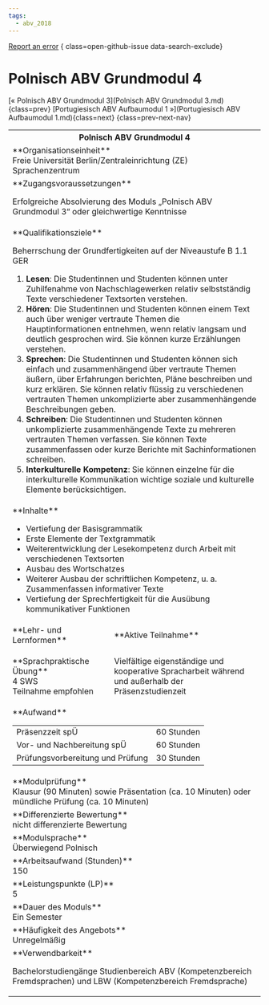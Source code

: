 ```yaml
---
tags:
  - abv_2018
---
```

[Report an error](https://github.com/SGSSGene/FUB-SUP/issues/new?title=Error%20in%20%22Polnisch%20ABV%20Grundmodul%204%22&body=There%20seems%20to%20be%20an%20error%20in%20module%20%22Polnisch%20ABV%20Grundmodul%204%22%2E%0A%0A%3CDescribe%20here%20a%20slightly%20more%20detailed%20description%20of%20what%20is%20wrong%3E&labels=bug)
{ class=open-github-issue data-search-exclude}

# Polnisch ABV Grundmodul 4

[« Polnisch ABV Grundmodul 3](Polnisch ABV Grundmodul 3.md){class=prev}
[Portugiesisch ABV Aufbaumodul 1 »](Portugiesisch ABV Aufbaumodul 1.md){class=next}
{class=prev-next-nav}

<table markdown id="moduledesc">
<tr markdown class="moduledesc_head"><th colspan="2">Polnisch ABV Grundmodul 4 </th></tr>
<tr markdown><td colspan="2">**Organisationseinheit**   <br>Freie Universität Berlin/Zentraleinrichtung (ZE) Sprachenzentrum</td></tr>


<tr markdown><td colspan="2">**Zugangsvoraussetzungen** <br>

Erfolgreiche Absolvierung des Moduls „Polnisch ABV Grundmodul 3“ oder gleichwertige Kenntnisse


</td></tr>
<tr markdown><td colspan="2">**Qualifikationsziele**    <br>

Beherrschung der Grundfertigkeiten auf der Niveaustufe B 1.1 GER

1. __Lesen__: Die Studentinnen und Studenten können unter Zuhilfenahme von
   Nachschlagewerken relativ selbstständig Texte verschiedener Textsorten
   verstehen.
2. __Hören__: Die Studentinnen und Studenten können einem Text auch über
   weniger vertraute Themen die Hauptinformationen entnehmen, wenn relativ
   langsam und deutlich gesprochen wird. Sie können kurze Erzählungen
   verstehen.
3. __Sprechen__: Die Studentinnen und Studenten können sich einfach und
   zusammenhängend über vertraute Themen äußern, über Erfahrungen berichten,
   Pläne beschreiben und kurz erklären. Sie können relativ flüssig zu
   verschiedenen vertrauten Themen unkomplizierte aber zusammenhängende
   Beschreibungen geben.
4. __Schreiben__: Die Studentinnen und Studenten können unkomplizierte
   zusammenhängende Texte zu mehreren vertrauten Themen verfassen. Sie
   können Texte zusammenfassen oder kurze Berichte mit Sachinformationen
   schreiben.
5. __Interkulturelle Kompetenz__: Sie können einzelne für die
   interkulturelle Kommunikation wichtige soziale und kulturelle Elemente
   berücksichtigen.


</td></tr>
<tr markdown><td colspan="2">**Inhalte**                <br>


- Vertiefung der Basisgrammatik
- Erste Elemente der Textgrammatik
- Weiterentwicklung der Lesekompetenz durch Arbeit mit verschiedenen
  Textsorten
- Ausbau des Wortschatzes
- Weiterer Ausbau der schriftlichen Kompetenz, u. a. Zusammenfassen
  informativer Texte
- Vertiefung der Sprechfertigkeit für die Ausübung kommunikativer Funktionen


</td></tr>

<tr markdown><td>**Lehr- und Lernformen**</td><td>**Aktive Teilnahme**</td></tr>
<tr markdown><td> **Sprachpraktische Übung** <br>4 SWS <br> Teilnahme empfohlen</td><td>

Vielfältige eigenständige und kooperative Spracharbeit während und außerhalb der Präsenzstudienzeit
</td></tr>
<tr markdown><td colspan="2">**Aufwand**                <br>
<table class="aufwand_table">
<tr><td>Präsenzzeit spÜ</td><td>60 Stunden</td></tr>
<tr><td>Vor- und Nachbereitung spÜ</td><td>60 Stunden</td></tr>
<tr><td>Prüfungsvorbereitung und Prüfung</td><td>30 Stunden</td></tr>
</table>

</td></tr>
<tr markdown><td colspan="2">**Modulprüfung**             <br>Klausur (90 Minuten) sowie Präsentation (ca. 10 Minuten) oder mündliche
Prüfung (ca. 10 Minuten)


</td></tr>
<tr markdown><td colspan="2">**Differenzierte Bewertung** <br>nicht differenzierte Bewertung

</td></tr>
<tr markdown><td colspan="2">**Modulsprache**             <br>Überwiegend Polnisch</td></tr>
<tr markdown><td colspan="2">**Arbeitsaufwand (Stunden)** <br>150</td></tr>
<tr markdown><td colspan="2">**Leistungspunkte (LP)**     <br>5</td></tr>
<tr markdown><td colspan="2">**Dauer des Moduls**         <br>Ein Semester</td></tr>
<tr markdown><td colspan="2">**Häufigkeit des Angebots**  <br>Unregelmäßig</td></tr>
<tr markdown><td colspan="2">**Verwendbarkeit**           <br>

Bachelorstudiengänge Studienbereich ABV (Kompetenzbereich Fremdsprachen) und
LBW (Kompetenzbereich Fremdsprache)


</td></tr>

</table>
